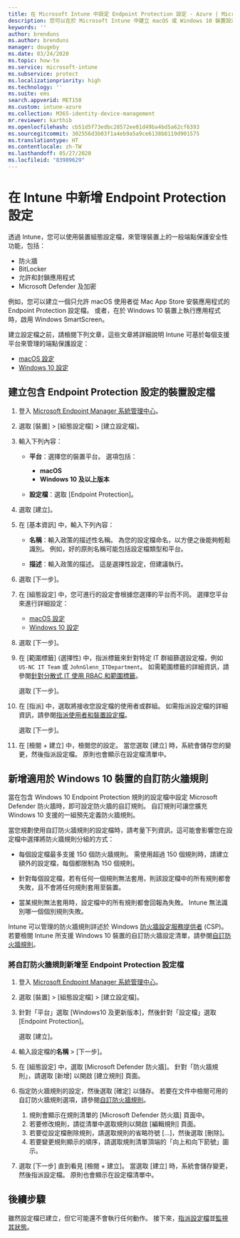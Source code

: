 ```yaml
---
title: 在 Microsoft Intune 中設定 Endpoint Protection 設定 - Azure | Microsoft Docs
description: 您可以在於 Microsoft Intune 中建立 macOS 或 Windows 10 裝置設定檔時，建立 Endpoint Protection 設定。
keywords: ''
author: brenduns
ms.author: brenduns
manager: dougeby
ms.date: 03/24/2020
ms.topic: how-to
ms.service: microsoft-intune
ms.subservice: protect
ms.localizationpriority: high
ms.technology: ''
ms.suite: ems
search.appverid: MET150
ms.custom: intune-azure
ms.collection: M365-identity-device-management
mr.reviewer: karthib
ms.openlocfilehash: cb51d5f73edbc28572ee01d49ba4bd5a62cf6393
ms.sourcegitcommit: 302556d3b03f1a4eb9a5a9ce6138b8119d901575
ms.translationtype: HT
ms.contentlocale: zh-TW
ms.lasthandoff: 05/27/2020
ms.locfileid: "83989629"
---
```

# <a name="add-endpoint-protection-settings-in-intune"></a>在 Intune 中新增 Endpoint Protection 設定

透過 Intune，您可以使用裝置組態設定檔，來管理裝置上的一般端點保護安全性功能，包括：

- 防火牆
- BitLocker
- 允許和封鎖應用程式
- Microsoft Defender 及加密

例如，您可以建立一個只允許 macOS 使用者從 Mac App Store 安裝應用程式的 Endpoint Protection 設定檔。 或者，在於 Windows 10 裝置上執行應用程式時，啟用 Windows SmartScreen。

建立設定檔之前，請檢閱下列文章，這些文章將詳細說明 Intune 可基於每個支援平台來管理的端點保護設定：

- [macOS 設定](endpoint-protection-macos.md)
- [Windows 10 設定](endpoint-protection-windows-10.md)

## <a name="create-a-device-profile-containing-endpoint-protection-settings"></a>建立包含 Endpoint Protection 設定的裝置設定檔

1. 登入 [Microsoft Endpoint Manager 系統管理中心](https://go.microsoft.com/fwlink/?linkid=2109431)。

2. 選取 [裝置] > [組態設定檔] > [建立設定檔]。

3. 輸入下列內容：

    - **平台**：選擇您的裝置平台。 選項包括：

        - **macOS**
        - **Windows 10 及以上版本**

    - **設定檔**：選取 [Endpoint Protection]。

4. 選取 [建立]。
5. 在 [基本資訊] 中，輸入下列內容：

   - **名稱**：輸入政策的描述性名稱。 為您的設定檔命名，以方便之後能夠輕鬆識別。 例如，好的原則名稱可能包括設定檔類型和平台。

   - **描述**：輸入政策的描述。 這是選擇性設定，但建議執行。

6. 選取 [下一步]。

7. 在 [組態設定] 中，您可進行的設定會根據您選擇的平台而不同。 選擇您平台來進行詳細設定：

   - [macOS 設定](endpoint-protection-macos.md)
   - [Windows 10 設定](endpoint-protection-windows-10.md)

8. 選取 [下一步]。
9. 在 [範圍標籤] (選擇性) 中，指派標籤來針對特定 IT 群組篩選設定檔，例如 `US-NC IT Team` 或 `JohnGlenn_ITDepartment`。 如需範圍標籤的詳細資訊，請參閱[針對分散式 IT 使用 RBAC 和範圍標籤](../fundamentals/scope-tags.md)。

    選取 [下一步]。

10. 在 [指派] 中，選取將接收您設定檔的使用者或群組。 如需指派設定檔的詳細資訊，請參閱[指派使用者和裝置設定檔](../configuration/device-profile-assign.md)。

    選取 [下一步]。

11. 在 [檢閱 + 建立] 中，檢閱您的設定。 當您選取 [建立] 時，系統會儲存您的變更，然後指派設定檔。 原則也會顯示在設定檔清單中。

## <a name="add-custom-firewall-rules-for-windows-10-devices"></a>新增適用於 Windows 10 裝置的自訂防火牆規則

當在包含 Windows 10 Endpoint Protection 規則的設定檔中設定 Microsoft Defender 防火牆時，即可設定防火牆的自訂規則。 自訂規則可讓您擴充 Windows 10 支援的一組預先定義防火牆規則。

當您規劃使用自訂防火牆規則的設定檔時，請考量下列資訊，這可能會影響您在設定檔中選擇將防火牆規則分組的方式：

- 每個設定檔最多支援 150 個防火牆規則。 需使用超過 150 個規則時，請建立額外的設定檔，每個都限制為 150 個規則。

- 針對每個設定檔，若有任何一個規則無法套用，則該設定檔中的所有規則都會失敗，且不會將任何規則套用至裝置。

- 當某規則無法套用時，設定檔中的所有規則都會回報為失敗。 Intune 無法識別哪一個個別規則失敗。  

Intune 可以管理的防火牆規則詳述於 Windows [防火牆設定服務提供者](https://docs.microsoft.com/windows/client-management/mdm/firewall-csp) (CSP)。 若要檢閱 Intune 所支援 Windows 10 裝置的自訂防火牆設定清單，請參閱[自訂防火牆規則](endpoint-protection-windows-10.md#firewall-rules)。

### <a name="to-add-custom-firewall-rules-to-an-endpoint-protection-profile"></a>將自訂防火牆規則新增至 Endpoint Protection 設定檔

1. 登入 [Microsoft Endpoint Manager 系統管理中心](https://go.microsoft.com/fwlink/?linkid=2109431)。

2. 選取 [裝置] > [組態設定檔] > [建立設定檔]。

3. 針對「平台」選取 [Windows10 及更新版本]，然後針對「設定檔」選取 [Endpoint Protection]。

    選取 [建立]。

4. 輸入設定檔的**名稱** > [下一步]。
5. 在 [組態設定] 中，選取 [Microsoft Defender 防火牆]。 針對「防火牆規則」，請選取 [新增] 以開啟 [建立規則] 頁面。

6. 指定防火牆規則的設定，然後選取 [確定] 以儲存。 若要在文件中檢閱可用的自訂防火牆規則選項，請參閱[自訂防火牆規則](endpoint-protection-windows-10.md#firewall-rules)。

    1. 規則會顯示在規則清單的 [Microsoft Defender 防火牆] 頁面中。
    2. 若要修改規則，請從清單中選取規則以開啟 [編輯規則] 頁面。
    3. 若要從設定檔刪除規則，請選取規則的省略符號 [...]，然後選取 [刪除]。
    4. 若要變更規則顯示的順序，請選取規則清單頂端的「向上和向下箭號」圖示。

7. 選取 [下一步] 直到看見 [檢閱 + 建立]。 當選取 [建立] 時，系統會儲存變更，然後指派設定檔。 原則也會顯示在設定檔清單中。

## <a name="next-steps"></a>後續步驟

雖然設定檔已建立，但它可能還不會執行任何動作。 接下來，[指派設定檔](../configuration/device-profile-assign.md)並[監視其狀態](../configuration/device-profile-monitor.md)。
